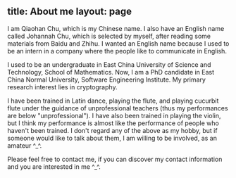 title: About me
layout: page
---

I am Qiaohan Chu, which is my Chinese name. I also have an English name called Johannah Chu, which is selected by myself, after reading some materials from Baidu and Zhihu. I wanted an English name because I used to be an intern in a company where the people like to communicate in English.

I used to be an undergraduate in East China University of Science and Technology, School of Mathematics. Now, I am a PhD candidate in East China Normal University, Software Engineering Institute. My primary research interest lies in cryptography.

I have been trained in Latin dance, playing the flute, and playing cucurbit flute under the guidance of unprofessional teachers (thus my performances are below "unprofessional"). I have also been trained in playing the violin, but I think my performance is almost like the performance of people who haven't been trained. I don't regard any of the above as my hobby, but if someone would like to talk about them, I am willing to be involved, as an amateur \^_\^.

Please feel free to contact me, if you can discover my contact information and you are interested in me \^_\^.